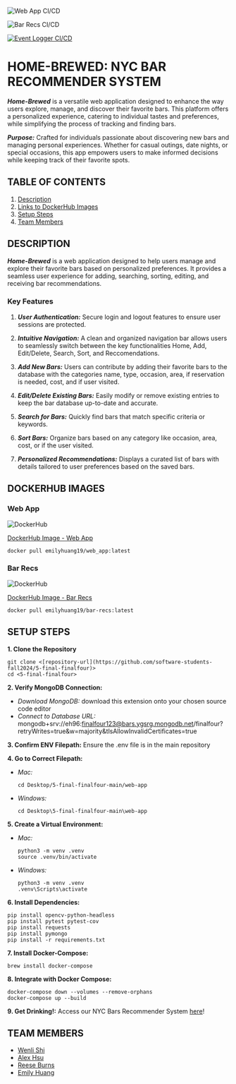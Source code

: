 ![Web App CI/CD](https://github.com/software-students-fall2024/5-final-finalfour/actions/workflows/web_app.yml/badge.svg?branch=main)

![Bar Recs CI/CD](https://github.com/software-students-fall2024/5-final-finalfour/actions/workflows/bar_recs.yml/badge.svg?branch=main)

[![Event Logger CI/CD](https://github.com/software-students-fall2024/5-final-finalfour/actions/workflows/event-logger.yml/badge.svg)](https://github.com/software-students-fall2024/5-final-finalfour/actions/workflows/event-logger.yml)


# HOME-BREWED: NYC BAR RECOMMENDER SYSTEM

***Home-Brewed*** is a versatile web application designed to enhance the way users explore, manage, and discover their favorite bars. This platform offers a personalized experience, catering to individual tastes and preferences, while simplifying the process of tracking and finding bars.
 
***Purpose:*** Crafted for individuals passionate about discovering new bars and managing personal experiences. Whether for casual outings, date nights, or special occasions, this app empowers users to make informed decisions while keeping track of their favorite spots.

## TABLE OF CONTENTS

1. [Description](#description)
2. [Links to DockerHub Images](#dockerhub-images)
3. [Setup Steps](#setup-steps)
4. [Team Members](#team-members)

## DESCRIPTION

***Home-Brewed*** is a web application designed to help users manage and explore their favorite bars based on personalized preferences. It provides a seamless user experience for adding, searching, sorting, editing, and receiving bar recommendations.

### Key Features

1. ***User Authentication:*** Secure login and logout features to ensure user sessions are protected.

2. ***Intuitive Navigation:*** A clean and organized navigation bar allows users to seamlessly switch between the key functionalities Home, Add, Edit/Delete, Search, Sort, and Reccomendations.
   
3. ***Add New Bars:*** Users can contribute by adding their favorite bars to the database with the categories name, type, occasion, area, if reservation is needed, cost, and if user visited.

4. ***Edit/Delete Existing Bars:*** Easily modify or remove existing entries to keep the bar database up-to-date and accurate.

5. ***Search for Bars:*** Quickly find bars that match specific criteria or keywords.
  
6. ***Sort Bars:*** Organize bars based on any category like occasion, area, cost, or if the user visited.
  
7. ***Personalized Recommendations:*** Displays a curated list of bars with details tailored to user preferences based on the saved bars.

## DOCKERHUB IMAGES

### Web App

![DockerHub](https://img.shields.io/badge/DockerHub-WebApp-blue?logo=docker)

[DockerHub Image - Web App](https://hub.docker.com/repository/docker/emilyhuang19/web_app/general)

```
docker pull emilyhuang19/web_app:latest
```

### Bar Recs
![DockerHub](https://img.shields.io/badge/DockerHub-BarRecs-blue?logo=docker)

[DockerHub Image - Bar Recs](https://hub.docker.com/repository/docker/emilyhuang19/bar-recs/general)


```
docker pull emilyhuang19/bar-recs:latest
```

## SETUP STEPS

**1. Clone the Repository**

```
git clone <[repository-url](https://github.com/software-students-fall2024/5-final-finalfour)>
cd <5-final-finalfour>
```

**2. Verify MongoDB Connection:**

- *Download MongoDB:* download this extension onto your chosen source code editor
- *Connect to Database URL:* mongodb+srv://eh96:finalfour123@bars.ygsrg.mongodb.net/finalfour?retryWrites=true&w=majority&tlsAllowInvalidCertificates=true

**3. Confirm ENV Filepath:** Ensure the .env file is in the main repository

**4. Go to Correct Filepath:**

- _Mac:_

  ```
  cd Desktop/5-final-finalfour-main/web-app
  ```

- _Windows:_
  ```
  cd Desktop\5-final-finalfour-main\web-app
  ```

**5. Create a Virtual Environment:**

- _Mac:_

  ```
  python3 -m venv .venv
  source .venv/bin/activate
  ```

- _Windows:_
  ```
  python3 -m venv .venv
  .venv\Scripts\activate
  ```

**6. Install Dependencies:**

```
pip install opencv-python-headless
pip install pytest pytest-cov
pip install requests
pip install pymongo
pip install -r requirements.txt
```

**7. Install Docker-Compose:**

```
brew install docker-compose
```

**8. Integrate with Docker Compose:**

```
docker-compose down --volumes --remove-orphans
docker-compose up --build
```

**9. Get Drinking!:** Access our NYC Bars Recommender System [here](http://104.236.30.209:5000/)!

## TEAM MEMBERS

- [Wenli Shi](https://github.com/WenliShi2332)
- [Alex Hsu](https://github.com/hsualexotake)
- [Reese Burns](https://github.com/reeseburns)
- [Emily Huang](https://github.com/emilyjhuang)
